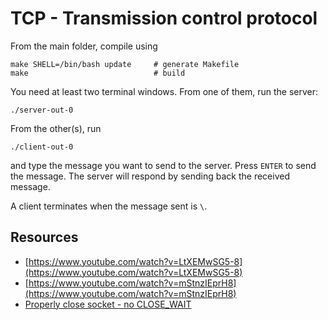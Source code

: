 # TCP - Transmission control protocol

From the main folder, compile using

```
make SHELL=/bin/bash update     # generate Makefile
make                            # build
```

You need at least two terminal windows. From one of them, run the server:
```
./server-out-0
```
From the other(s), run

```
./client-out-0
```
and type the message you want to send to the server. Press `ENTER` to send the message. The server will respond by sending back the received message.

A client terminates when the message sent is `\`.

## Resources

- [https://www.youtube.com/watch?v=LtXEMwSG5-8](https://www.youtube.com/watch?v=LtXEMwSG5-8)
- [https://www.youtube.com/watch?v=mStnzIEprH8](https://www.youtube.com/watch?v=mStnzIEprH8)
- [Properly close socket - no CLOSE_WAIT](https://stackoverflow.com/questions/57704263/c-server-socket-moves-to-close-wait-state-after-client-closes-the-connection)
